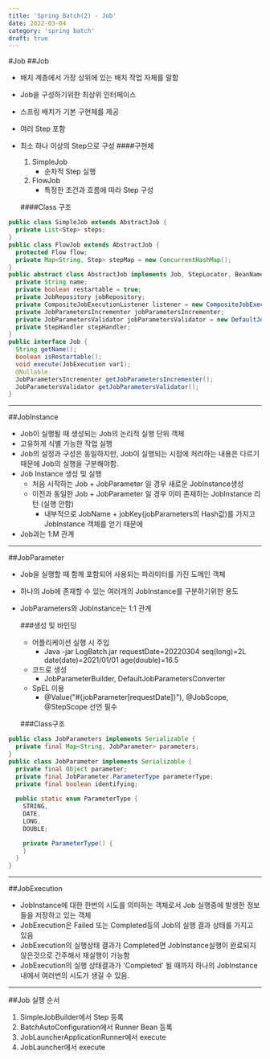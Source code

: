 ```yaml
---
title: 'Spring Batch(2) - Job'
date: 2022-03-04
category: 'spring batch'
draft: true
---
```


#Job
##Job
- 배치 계층에서 가장 상위에 있는 배치 작업 자체를 말함
- Job을 구성하기위한 최상위 인터페이스
- 스프링 배치가 기본 구현체를 제공
- 여러 Step 포함
- 최소 하나 이상의 Step으로 구성
    ####구현체
    1. SimpleJob
        - 순차적 Step 실행
    2. FlowJob
        - 특정한 조건과 흐름에 따라 Step 구성
  
  ####Class 구조
```java
public class SimpleJob extends AbstractJob {
  private List<Step> steps;
}
public class FlowJob extends AbstractJob {
  protected Flow flow;
  private Map<String, Step> stepMap = new ConcurrentHashMap();
}
public abstract class AbstractJob implements Job, StepLocator, BeanNameAware, InitializingBean {
  private String name;
  private boolean restartable = true;
  private JobRepository jobRepository;
  private CompositeJobExecutionListener listener = new CompositeJobExecutionListener();
  private JobParametersIncrementer jobParametersIncrementer;
  private JobParametersValidator jobParametersValidator = new DefaultJobParametersValidator();
  private StepHandler stepHandler;
}
public interface Job {
  String getName();
  boolean isRestartable();
  void execute(JobExecution var1);
  @Nullable
  JobParametersIncrementer getJobParametersIncrementer();
  JobParametersValidator getJobParametersValidator();
}
```


---

##JobInstance
- Job이 실행될 때 생성되는 Job의 논리적 실행 단위 객체
- 고유하게 식별 가능한 작업 실행
- Job의 설정과 구성은 동일하지만, Job이 실행되는 시점에 처리하는 내용은 다르기 때문에 Job의 실행을 구분해야함.
- Job Instance 생성 및 실행
  - 처음 시작하는 Job + JobParameter 일 경우 새로운 JobInstance생성
  - 이전과 동일한 Job + JobParameter 일 경우 이미 존재하는 JobInstance 리턴 (실행 안함)
    - 내부적으로 JobName + jobKey(jobParameters의 Hash값)를 가지고 JobInstance 객체를 얻기 때문에
- Job과는 1:M 관계

---
  
##JobParameter
- Job을 실행할 때 함께 포함되어 사용되는 파라미터를 가진 도메인 객체
- 하나의 Job에 존재할 수 있는 여러개의 JobInstance를 구분하기위한 용도
- JobParameters와 JobInstance는 1:1 관계

  ###생성 및 바인딩
  - 어플리케이션 실행 시 주입 
    - Java -jar LogBatch.jar requestDate=20220304 seq(long)=2L date(date)=2021/01/01 age(double)=16.5
  - 코드로 생성
    - JobParameterBuilder, DefaultJobParametersConverter
  - SpEL 이용
    - @Value("#{jobParameter[requestDate]}"), @JobScope, @StepScope 선언 필수
    
  ###Class구조
```java
public class JobParameters implements Serializable {
  private final Map<String, JobParameter> parameters;
}
public class JobParameter implements Serializable {
  private final Object parameter;
  private final JobParameter.ParameterType parameterType;
  private final boolean identifying;
  
  public static enum ParameterType {
    STRING,
    DATE,
    LONG,
    DOUBLE;

    private ParameterType() {
    }
  }
}

```
---

##JobExecution
- JobInstance에 대한 한번의 시도를 의미하는 객체로서 Job 실행중에 발생한 정보들을 저장하고 있는 객체
- JobExecution은 Failed 또는 Completed등의 Job의 실행 결과 상태를 가지고 있음
- JobExecution의 실행상태 결과가 Completed면 JobInstance실행이 완료되지 않은것으로 간주해서 재실행이 가능함
- JobExecution의 실행 상태결과가 'Completed' 될 때까지 하나의 JobInstance 내에서 여러번의 시도가 생길 수 있음.

---

##Job 실행 순서
1. SimpleJobBuilder에서 Step 등록
1. BatchAutoConfiguration에서 Runner Bean 등록
1. JobLauncherApplicationRunner에서 execute
1. JobLauncher에서 execute